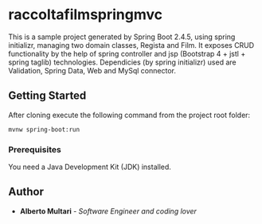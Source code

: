 # raccoltafilmspringmvc

This is a sample project generated by Spring Boot 2.4.5, using spring initializr,  managing two domain classes, Regista and Film. It exposes CRUD functionality by the help of spring controller and jsp (Bootstrap 4 + jstl + spring taglib) technologies.
Dependicies (by spring initializr) used are Validation, Spring Data, Web and MySql connector.


## Getting Started

After cloning execute the following command from the project root folder:

```
mvnw spring-boot:run
```

### Prerequisites

You need a Java Development Kit (JDK) installed.


## Author

* **Alberto Multari** - *Software Engineer and coding lover* 




